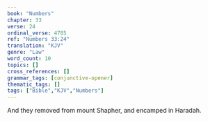 ```yaml
---
book: "Numbers"
chapter: 33
verse: 24
ordinal_verse: 4785
ref: "Numbers 33:24"
translation: "KJV"
genre: "Law"
word_count: 10
topics: []
cross_references: []
grammar_tags: [conjunctive-opener]
thematic_tags: []
tags: ["Bible","KJV","Numbers"]
---
```

And they removed from mount Shapher, and encamped in Haradah.
